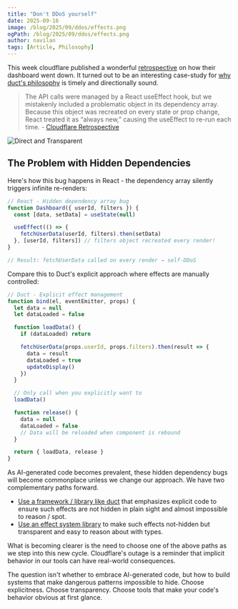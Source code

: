 ```yaml
---
title: "Don't DDoS yourself"
date: 2025-09-16
image: /blog/2025/09/ddos/effects.png
ogPath: /blog/2025/09/ddos/effects.png
author: navilan
tags: [Article, Philosophy]
---
```

This week cloudflare published a wonderful [retrospective][] on how their dashboard went down. It turned out to be an interesting case-study for [why duct's philosophy][philosophy] is timely and directionally sound.

[retrospective]: https://blog.cloudflare.com/deep-dive-into-cloudflares-sept-12-dashboard-and-api-outage/#what-happened
[philosophy]: /docs/why-duct

<!--more-->

> The API calls were managed by a React useEffect hook, but we mistakenly included a problematic object in its dependency array. Because this object was recreated on every state or prop change, React treated it as “always new,” causing the useEffect to re-run each time. - [Cloudflare Retrospective][retrospective]

![Direct and Transparent](/blog/2025/09/ddos/effects.png)

## The Problem with Hidden Dependencies

Here's how this bug happens in React - the dependency array silently triggers infinite re-renders:

```javascript
// React - Hidden dependency array bug
function Dashboard({ userId, filters }) {
  const [data, setData] = useState(null)

  useEffect(() => {
    fetchUserData(userId, filters).then(setData)
  }, [userId, filters]) // filters object recreated every render!
}

// Result: fetchUserData called on every render → self-DDoS
```

Compare this to Duct's explicit approach where effects are manually controlled:

```javascript
// Duct - Explicit effect management
function bind(el, eventEmitter, props) {
  let data = null
  let dataLoaded = false

  function loadData() {
    if (dataLoaded) return

    fetchUserData(props.userId, props.filters).then(result => {
      data = result
      dataLoaded = true
      updateDisplay()
    })
  }

  // Only call when you explicitly want to
  loadData()

  function release() {
    data = null
    dataLoaded = false
    // Data will be reloaded when component is rebound
  }

  return { loadData, release }
}
```

As AI-generated code becomes prevalent, these hidden dependency bugs will become commonplace unless we change our approach. We have two complementary paths forward.

* [Use a framework / library like duct][duct-blog-post] that emphasizes explicit code to ensure such effects are not hidden in plain sight and almost impossible to reason / spot.
* [Use an effect system library][effect] to make such effects not-hidden but transparent and easy to reason about with types.

[duct-blog-post]: /blog/2025/08/web-evolution
[effect]: https://effect.website

What is becoming clearer is the need to choose one of the above paths as we step into this new cycle. Cloudflare's outage is a reminder that implicit behavior in our tools can have real-world consequences.

The question isn't whether to embrace AI-generated code, but how to build systems that make dangerous patterns impossible to hide. Choose explicitness. Choose transparency. Choose tools that make your code's behavior obvious at first glance.
